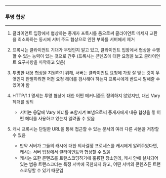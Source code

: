 -----
### 투명 협상
-----
1. 클라이언트 입장에서 협상하는 중개자 프록시를 둠으로써 클라이언트 메세지 교환을 최소화하는 동시에 서버 주도 협상으로 인한 부하를 서버에서 제거
2. 프록시는 클라이언트 기대가 무엇인지 알고 있고, 클라이언트 입장에서 협상을 수행할 수 있는 능력이 있는 것으로 간주 (프록시는 콘텐츠에 대한 요청을 보고 클라이언트 요구사항을 파악하고 있음)
3. 투명한 내용 협상을 지원하기 위해, 서버는 클라이언트 요청에 가장 잘 맞는 것이 무엇인지 판별하려면 어떤 요청 헤더를 검사해야 하는지 프록시에게 반드시 말해줄 수 있어야 함
4. HTTP/1.1 명세는 투명 협상에 대한 어떤 메커니즘도 정의하지 않았지만, 대신 Vary 헤더를 정의
   - 서버는 응답에 Vary 헤더를 포함시켜 보냄으로써 중개자에게 내용 협상을 윟 어떤 헤더를 사용하고 있는지 알려줄 수 있음

5. 캐시 프록시는 단일한 URL을 통해 접근할 수 있는 문서의 여러 다른 사본을 저장할 수 있음
   - 만약 서버가 그들의 캐시에 대한 의사결정 프로세스를 캐시에게 알려주었다면, 캐시는 서버 입장에서 클라이언트와 협상할 수 있음
   - 캐시는 또한 콘텐츠를 트랜스코딩하기에 훌륭한 장소인데, 캐시 안에 설치되어 있는 범용 트랜스코더는 특정 서버에 국한되지 않고, 어떤 서버의 콘텐츠든 트랜스코딩할 수 있기 때문임
